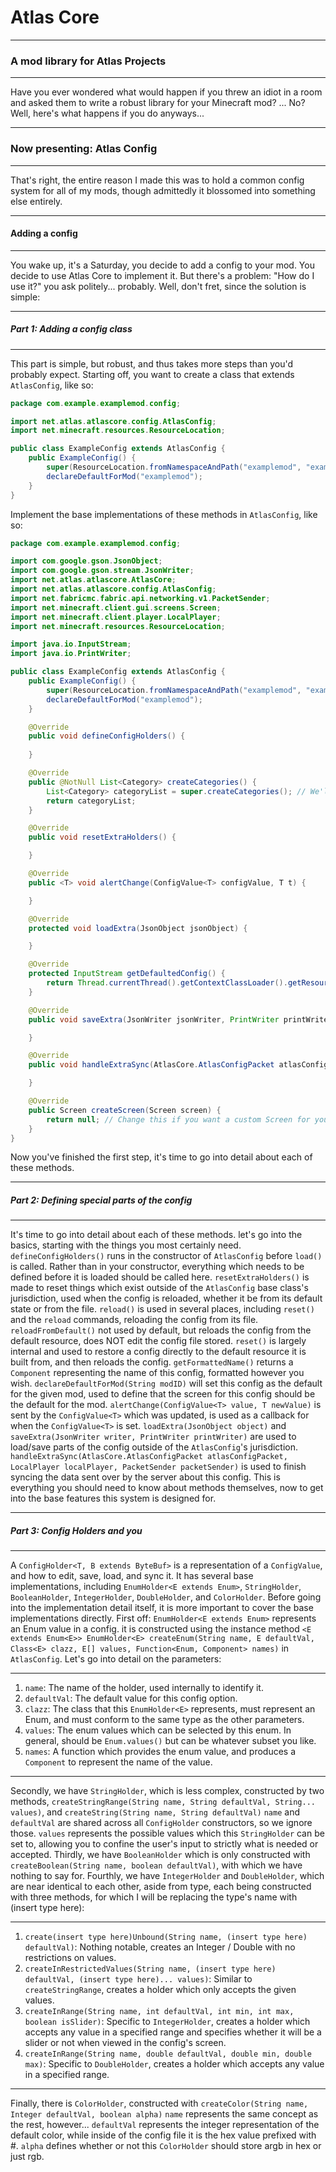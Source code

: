 # Atlas Core
***
### A mod library for Atlas Projects
***
Have you ever wondered what would happen if you threw an idiot in a room and asked them to write a robust library for your Minecraft mod?
...
No?
Well, here's what happens if you do anyways...
***
### Now presenting: Atlas Config
***
That's right, the entire reason I made this was to hold a common config system for all of my mods, though admittedly it blossomed into something else entirely.
***
#### Adding a config
***
You wake up, it's a Saturday, you decide to add a config to your mod.
You decide to use Atlas Core to implement it.
But there's a problem:
"How do I use it?" you ask politely... probably.
Well, don't fret, since the solution is simple:
***
##### Part 1: Adding a config class
***
This part is simple, but robust, and thus takes more steps than you'd probably expect.
Starting off, you want to create a class that extends `AtlasConfig`, like so:
```java
package com.example.examplemod.config;

import net.atlas.atlascore.config.AtlasConfig;
import net.minecraft.resources.ResourceLocation;

public class ExampleConfig extends AtlasConfig {
	public ExampleConfig() {
		super(ResourceLocation.fromNamespaceAndPath("examplemod", "examplemod-config"));
		declareDefaultForMod("examplemod");
	}
}
```
Implement the base implementations of these methods in `AtlasConfig`, like so:
```java
package com.example.examplemod.config;

import com.google.gson.JsonObject;
import com.google.gson.stream.JsonWriter;
import net.atlas.atlascore.AtlasCore;
import net.atlas.atlascore.config.AtlasConfig;
import net.fabricmc.fabric.api.networking.v1.PacketSender;
import net.minecraft.client.gui.screens.Screen;
import net.minecraft.client.player.LocalPlayer;
import net.minecraft.resources.ResourceLocation;

import java.io.InputStream;
import java.io.PrintWriter;

public class ExampleConfig extends AtlasConfig {
	public ExampleConfig() {
		super(ResourceLocation.fromNamespaceAndPath("examplemod", "examplemod-config"));
		declareDefaultForMod("examplemod");
	}

	@Override
	public void defineConfigHolders() {
		
	}

	@Override
	public @NotNull List<Category> createCategories() {
		List<Category> categoryList = super.createCategories(); // We'll be using this to define the categories for the config, this part is essential for the config screen to show up
		return categoryList;
	}

	@Override
	public void resetExtraHolders() {

	}

	@Override
	public <T> void alertChange(ConfigValue<T> configValue, T t) {

	}

	@Override
	protected void loadExtra(JsonObject jsonObject) {

	}

	@Override
	protected InputStream getDefaultedConfig() {
		return Thread.currentThread().getContextClassLoader().getResourceAsStream("examplemod-config.json"); // We will create this resource later, it is used to produce the base config file, though note that it should generally match the default values for each ConfigHolder
	}

	@Override
	public void saveExtra(JsonWriter jsonWriter, PrintWriter printWriter) {

	}

	@Override
	public void handleExtraSync(AtlasCore.AtlasConfigPacket atlasConfigPacket, LocalPlayer localPlayer, PacketSender packetSender) {

	}

	@Override
	public Screen createScreen(Screen screen) {
		return null; // Change this if you want a custom Screen for your config
	}
}
```
Now you've finished the first step, it's time to go into detail about each of these methods.
***
##### Part 2: Defining special parts of the config
***
It's time to go into detail about each of these methods. let's go into the basics, starting with the things you most certainly need.
`defineConfigHolders()` runs in the constructor of `AtlasConfig` before `load()` is called. Rather than in your constructor, everything which needs to be defined before it is loaded should be called here.
`resetExtraHolders()` is made to reset things which exist outside of the `AtlasConfig` base class's jurisdiction, used when the config is reloaded, whether it be from its default state or from the file.
`reload()` is used in several places, including `reset()` and the `reload` commands, reloading the config from its file.
`reloadFromDefault()` not used by default, but reloads the config from the default resource, does NOT edit the config file stored.
`reset()` is largely internal and used to restore a config directly to the default resource it is built from, and then reloads the config.
`getFormattedName()` returns a `Component` representing the name of this config, formatted however you wish.
`declareDefaultForMod(String modID)` will set this config as the default for the given mod, used to define that the screen for this config should be the default for the mod.
`alertChange(ConfigValue<T> value, T newValue)` is sent by the `ConfigValue<T>` which was updated, is used as a callback for when the `ConfigValue<T>` is set.
`loadExtra(JsonObject object)` and `saveExtra(JsonWriter writer, PrintWriter printWriter)` are used to load/save parts of the config outside of the `AtlasConfig`'s jurisdiction.
`handleExtraSync(AtlasCore.AtlasConfigPacket atlasConfigPacket, LocalPlayer localPlayer, PacketSender packetSender)` is used to finish syncing the data sent over by the server about this config.
This is everything you should need to know about methods themselves, now to get into the base features this system is designed for.
***
##### Part 3: Config Holders and you
***
A `ConfigHolder<T, B extends ByteBuf>` is a representation of a `ConfigValue`, and how to edit, save, load, and sync it.
It has several base implementations, including `EnumHolder<E extends Enum>`, `StringHolder`, `BooleanHolder`, `IntegerHolder`, `DoubleHolder`, and `ColorHolder`.
Before going into the implementation detail itself, it is more important to cover the base implementations directly.
First off: `EnumHolder<E extends Enum>` represents an Enum value in a config. it is constructed using the instance method `<E extends Enum<E>> EnumHolder<E> createEnum(String name, E defaultVal, Class<E> clazz, E[] values, Function<Enum, Component> names)` in `AtlasConfig`.
Let's go into detail on the parameters:
***
1. `name`: The name of the holder, used internally to identify it.
2. `defaultVal`: The default value for this config option.
3. `clazz`: The class that this `EnumHolder<E>` represents, must represent an Enum, and must conform to the same type as the other parameters.
4. `values`: The enum values which can be selected by this enum. In general, should be `Enum.values()` but can be whatever subset you like.
5. `names`: A function which provides the enum value, and produces a `Component` to represent the name of the value.
***
Secondly, we have `StringHolder`, which is less complex, constructed by two methods, `createStringRange(String name, String defaultVal, String... values)`, and `createString(String name, String defaultVal)`
`name` and `defaultVal` are shared across all `ConfigHolder` constructors, so we ignore those.
`values` represents the possible values which this `StringHolder` can be set to, allowing you to confine the user's input to strictly what is needed or accepted.
Thirdly, we have `BooleanHolder` which is only constructed with `createBoolean(String name, boolean defaultVal)`, with which we have nothing to say for.
Fourthly, we have `IntegerHolder` and `DoubleHolder`, which are near identical to each other, aside from type, each being constructed with three methods, for which I will be replacing the type's name with (insert type here):
***
1. `create(insert type here)Unbound(String name, (insert type here) defaultVal)`: Nothing notable, creates an Integer / Double with no restrictions on values.
2. `createInRestrictedValues(String name, (insert type here) defaultVal, (insert type here)... values)`: Similar to `createStringRange`, creates a holder which only accepts the given values.
3. `createInRange(String name, int defaultVal, int min, int max, boolean isSlider)`: Specific to `IntegerHolder`, creates a holder which accepts any value in a specified range and specifies whether it will be a slider or not when viewed in the config's screen.
4. `createInRange(String name, double defaultVal, double min, double max)`: Specific to `DoubleHolder`, creates a holder which accepts any value in a specified range.
***
Finally, there is `ColorHolder`, constructed with `createColor(String name, Integer defaultVal, boolean alpha)`
`name` represents the same concept as the rest, however...
`defaultVal` represents the integer representation of the default color, while inside of the config file it is the hex value prefixed with #.
`alpha` defines whether or not this `ColorHolder` should store argb in hex or just rgb.
